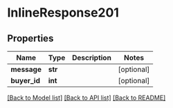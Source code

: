# InlineResponse201

## Properties
Name | Type | Description | Notes
------------ | ------------- | ------------- | -------------
**message** | **str** |  | [optional] 
**buyer_id** | **int** |  | [optional] 

[[Back to Model list]](../README.md#documentation-for-models) [[Back to API list]](../README.md#documentation-for-api-endpoints) [[Back to README]](../README.md)


